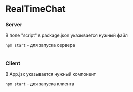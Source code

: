 # RealTimeChat

### Server

В поле "script" в package.json указывается нужный файл

`npm start` - для запуска сервера

#

### Client

В App.jsx указывается нужный компонент

`npm start` - для запуска клиента

